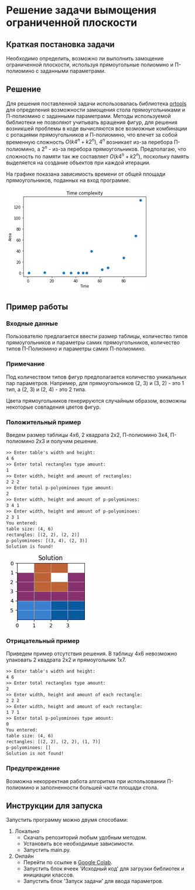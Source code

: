 # Решение задачи вымощения ограниченной плоскости 

## Краткая постановка задачи
Необходимо определить, возможно ли выполнить замощение ограниченной плоскости, используя прямоугольные полиомино и П-полиомино с заданными параметрами.

## Решение
Для решения поставленной задачи использовалась библиотека [ortools](https://developers.google.com/optimization/cp/cp_solver) 
для определения возможности замощения стола прямоугольниками и П-полиомино с заданными параметрами. Методы используемой 
библиотеки не позволяют учитывать вращения фигур, для решения возникшей проблемы в коде вычисляются все возможные 
комбинации с ротациями прямоугольников и П-полиомино, что влечет за собой временную сложность $O(k4^n+k2^n)$, $4^n$ 
возникает из-за перебора П-полиомино, а $2^n$ - из-за перебора прямоугольников. 
Предполагаю, что сложность по памяти так же составляет $O(k4^n+k2^n)$, поскольку память выделяется на создание объектов
при каждой итерации. 

На графике показана зависимость времени от общей площади прямоугольников, поданных на вход программе.

![Зависимость времени выполнения о общей площади](images/time_complexity.png)

## Пример работы

### Входные данные
Пользователю предлагается ввести размер таблицы, количество типов прямоугольников и параметры самих прямоугольников, 
количество типов П-Полиомино и параметры самих П-полиомино. 

### Примечание
Под количеством типов фигур предполагается количество уникальных пар параметров. 
Например, для прямоугольников (2, 3) и (3, 2) - это 1 тип, а (2, 3) и (2, 4) - это 2 типа.  

Цвета прямоугольников генерируются случайным образом, возможны некоторые совпадения цветов фигур.
### Положительный пример
Введем размер таблицы 4х6, 2 квадрата 2х2, П-полиомино 3x4, П-полиомино 2х3 и получим решение. 
```
>> Enter table's width and height: 
4 6
>> Enter total rectangles type amount: 
1
>> Enter width, height and amount of rectangles:
2 2 2
>> Enter total p-polyominoes type amount:
2
>> Enter width, height and amount of p-polyominoes:
3 4 1
>> Enter width, height and amount of p-polyominoes:
2 3 1
You entered:
table size: (4, 6)
rectangles: [(2, 2), (2, 2)]
p-polyominoes: [(3, 4), (2, 3)]
Solution is found!
```
![Пример решения](images/example_.solution.png)

### Отрицательный пример
Приведем пример отсутствия решения.
В таблицу 4х6 невозможно упаковать 2 квадрата 2х2 и прямоугольник 1х7.
```
>> Enter table's width and height: 
4 6
>> Enter total rectangles type amount: 
2
>> Enter width, height and amount of each rectangle: 
2 2 2
>> Enter width, height and amount of each rectangle: 
1 7 1
>> Enter total p-polyominoes type amount:
0
You entered:
table size: (4, 6)
rectangles: [(2, 2), (2, 2), (1, 7)]
p-polyominoes: []
Solution is not found!
```

### Предупреждение
Возможна некорректная работа алгоритма при использовании П-полиомино и заполненности большей части площади стола.

## Инструкции для запуска
Запустить программу можно двумя способами:
1. Локально
   - Скачать репозиторий любым удобным методом.
   - Установить все необходимые зависимости. 
   - Запустить main.py.
2. Онлайн
   - Перейти по ссылке в [Google Colab](https://colab.research.google.com/drive/1Tsn-UoQWlSJ2Vmezj21_dEWBoAF39yJK?usp=sharing).
   - Запустить блок ячеек 'Исходный код' для загрузки библиотек и инициации классов.
   - Запустить блок 'Запуск задачи' для ввода параметров.

